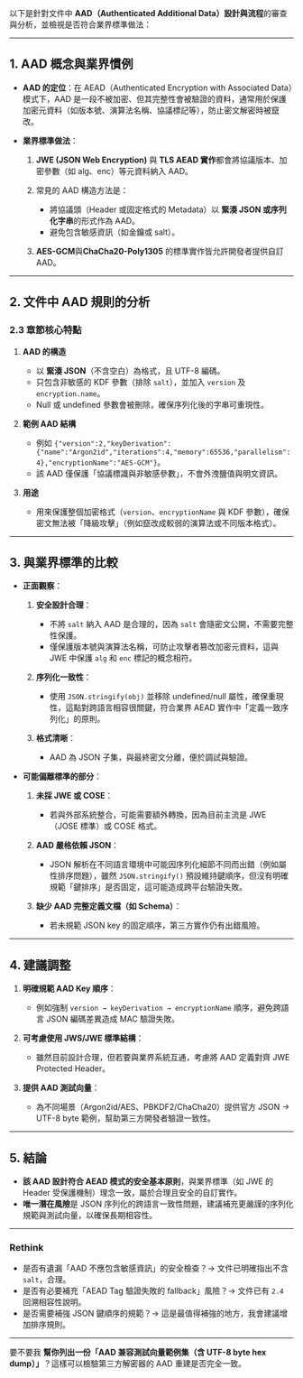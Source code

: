 以下是針對文件中 **AAD（Authenticated Additional Data）設計與流程**的審查與分析，並檢視是否符合業界標準做法：

---

## **1. AAD 概念與業界慣例**

* **AAD 的定位**：在 AEAD（Authenticated Encryption with Associated Data）模式下，AAD 是一段不被加密、但其完整性會被驗證的資料，通常用於保護加密元資料（如版本號、演算法名稱、協議標記等），防止密文解密時被竄改。
* **業界標準做法**：

  1. **JWE (JSON Web Encryption)** 與 **TLS AEAD 實作**都會將協議版本、加密參數（如 alg、enc）等元資料納入 AAD。
  2. 常見的 AAD 構造方法是：

     * 將協議頭（Header 或固定格式的 Metadata）以 **緊湊 JSON 或序列化字串**的形式作為 AAD。
     * 避免包含敏感資訊（如金鑰或 salt）。
  3. **AES-GCM**與**ChaCha20-Poly1305** 的標準實作皆允許開發者提供自訂 AAD。

---

## **2. 文件中 AAD 規則的分析**

### **2.3 章節核心特點**

1. **AAD 的構造**

   * 以 **緊湊 JSON**（不含空白）為格式，且 UTF-8 編碼。
   * 只包含非敏感的 KDF 參數（排除 `salt`），並加入 `version` 及 `encryption.name`。
   * Null 或 undefined 參數會被刪除，確保序列化後的字串可重現性。

2. **範例 AAD 結構**

   * 例如 `{"version":2,"keyDerivation":{"name":"Argon2id","iterations":4,"memory":65536,"parallelism":4},"encryptionName":"AES-GCM"}`。
   * 該 AAD 僅保護「協議標識與非敏感參數」，不會外洩鹽值與明文資訊。

3. **用途**

   * 用來保護整個加密格式（`version`、`encryptionName` 與 KDF 參數），確保密文無法被「降級攻擊」（例如竄改成較弱的演算法或不同版本格式）。

---

## **3. 與業界標準的比較**

* **正面觀察**：

  1. **安全設計合理**：

     * 不將 `salt` 納入 AAD 是合理的，因為 `salt` 會隨密文公開，不需要完整性保護。
     * 僅保護版本號與演算法名稱，可防止攻擊者篡改加密元資料，這與 JWE 中保護 `alg` 和 `enc` 標記的概念相符。
  2. **序列化一致性**：

     * 使用 `JSON.stringify(obj)` 並移除 undefined/null 屬性，確保重現性，這點對跨語言相容很關鍵，符合業界 AEAD 實作中「定義一致序列化」的原則。
  3. **格式清晰**：

     * AAD 為 JSON 子集，與最終密文分離，便於調試與驗證。

* **可能偏離標準的部分**：

  1. **未採 JWE 或 COSE**：

     * 若與外部系統整合，可能需要額外轉換，因為目前主流是 JWE（JOSE 標準）或 COSE 格式。
  2. **AAD 嚴格依賴 JSON**：

     * JSON 解析在不同語言環境中可能因序列化細節不同而出錯（例如屬性排序問題），雖然 `JSON.stringify()` 預設維持鍵順序，但沒有明確規範「鍵排序」是否固定，這可能造成跨平台驗證失敗。
  3. **缺少 AAD 完整定義文檔（如 Schema）**：

     * 若未規範 JSON key 的固定順序，第三方實作仍有出錯風險。

---

## **4. 建議調整**

1. **明確規範 AAD Key 順序**：

   * 例如強制 `version → keyDerivation → encryptionName` 順序，避免跨語言 JSON 編碼差異造成 MAC 驗證失敗。
2. **可考慮使用 JWS/JWE 標準結構**：

   * 雖然目前設計合理，但若要與業界系統互通，考慮將 AAD 定義對齊 JWE Protected Header。
3. **提供 AAD 測試向量**：

   * 為不同場景（Argon2id/AES、PBKDF2/ChaCha20）提供官方 JSON → UTF-8 byte 範例，幫助第三方開發者驗證一致性。

---

## **5. 結論**

* **該 AAD 設計符合 AEAD 模式的安全基本原則**，與業界標準（如 JWE 的 Header 受保護機制）理念一致，屬於合理且安全的自訂實作。
* **唯一潛在風險**是 JSON 序列化的跨語言一致性問題，建議補充更嚴謹的序列化規範與測試向量，以確保長期相容性。

---

### **Rethink**

* 是否有遺漏「AAD 不應包含敏感資訊」的安全檢查？→ 文件已明確指出不含 `salt`，合理。
* 是否有必要補充「AEAD Tag 驗證失敗的 fallback」風險？→ 文件已有 `2.4` 回溯相容性說明。
* 是否需要補強 JSON 鍵順序的規範？→ 這是最值得補強的地方，我會建議增加排序規則。

---

要不要我 **幫你列出一份「AAD 兼容測試向量範例集（含 UTF-8 byte hex dump）」**？這樣可以檢驗第三方解密器的 AAD 重建是否完全一致。
